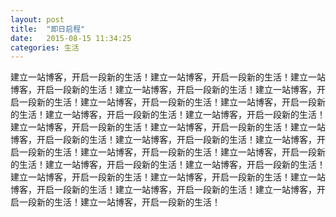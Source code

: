 ```yaml
---
layout: post
title:  "即日启程"
date:   2015-08-15 11:34:25
categories: 生活
---
```

建立一站博客，开启一段新的生活！建立一站博客，开启一段新的生活！建立一站博客，开启一段新的生活！建立一站博客，开启一段新的生活！建立一站博客，开启一段新的生活！建立一站博客，开启一段新的生活！建立一站博客，开启一段新的生活！建立一站博客，开启一段新的生活！建立一站博客，开启一段新的生活！建立一站博客，开启一段新的生活！建立一站博客，开启一段新的生活！建立一站博客，开启一段新的生活！建立一站博客，开启一段新的生活！建立一站博客，开启一段新的生活！建立一站博客，开启一段新的生活！建立一站博客，开启一段新的生活！建立一站博客，开启一段新的生活！建立一站博客，开启一段新的生活！建立一站博客，开启一段新的生活！建立一站博客，开启一段新的生活！建立一站博客，开启一段新的生活！建立一站博客，开启一段新的生活！建立一站博客，开启一段新的生活！建立一站博客，开启一段新的生活！